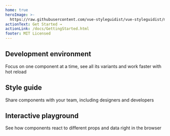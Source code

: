 ```yaml
---
home: true
heroImage: >-
  https://raw.githubusercontent.com/vue-styleguidist/vue-styleguidist/master/assets/logo.png
actionText: Get Started →
actionLink: /docs/GettingStarted.html
footer: MIT Licensed
---
```


<div class="features">
  <div class="feature">
    <h2>Development environment</h2>
    <p>Focus on one component at a time, see all its variants and work faster with hot reload</p>
  </div>

  <div class="feature">
    <h2>Style guide</h2>
    <p>Share components with your team, including designers and developers</p>
  </div>

  <div class="feature">
    <h2>Interactive playground</h2>
    <p>See how components react to different props and data right in the browser</p>
  </div>
</div>
